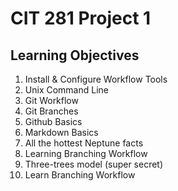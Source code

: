 # CIT 281 Project 1

## Learning Objectives

1. Install & Configure Workflow Tools
2. Unix Command Line
3. Git Workflow
4. Git Branches
5. Github Basics
6. Markdown Basics
7. All the hottest Neptune facts
8. Learning Branching Workflow
9. Three-trees model (super secret)
10. Learn Branching Workflow

